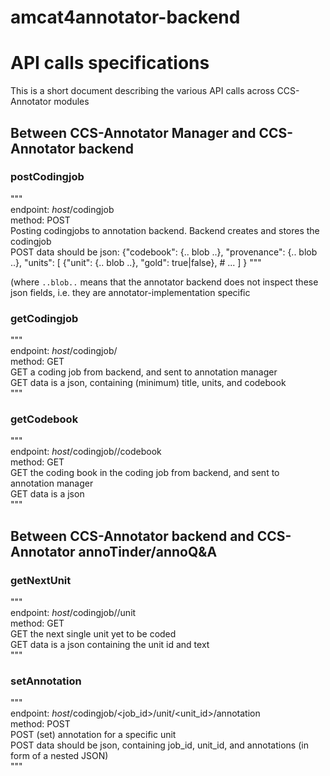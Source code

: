 # amcat4annotator-backend

# API calls specifications
This is a short document describing the various API calls across CCS-Annotator modules

## Between CCS-Annotator Manager and CCS-Annotator backend

### postCodingjob
"""  
endpoint: $host$/codingjob  
method: POST  
Posting codingjobs to annotation backend. Backend creates and stores the codingjob  
POST data should be json:
 {"codebook": {.. blob ..},
  "provenance": {.. blob ..},
  "units": [
    {"unit": {.. blob ..}, "gold": true|false},
    # ...
  ]
 }
"""

(where `..blob..` means that the annotator backend does not inspect these json fields, i.e. they are annotator-implementation specific

### getCodingjob
"""  
endpoint: $host$/codingjob/<id>  
method: GET  
GET a coding job from backend, and sent to annotation manager  
GET data is a json, containing (minimum) title, units, and codebook  
"""

### getCodebook
"""  
endpoint: $host$/codingjob/<id>/codebook  
method: GET  
GET the coding book in the coding job <id> from backend, and sent to annotation manager  
GET data is a json  
"""  

## Between CCS-Annotator backend and CCS-Annotator annoTinder/annoQ&A

### getNextUnit
"""  
endpoint: $host$/codingjob/<id>/unit  
method: GET  
GET the next single unit yet to be coded  
GET data is a json containing the unit id and text  
"""   

### setAnnotation
"""  
endpoint: $host$/codingjob/<job_id>/unit/<unit_id>/annotation  
method: POST  
POST (set) annotation for a specific unit  
POST data should be json, containing job_id, unit_id, and annotations (in form of a nested JSON)  
"""  

